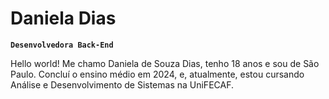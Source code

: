#  Daniela Dias

**`Desenvolvedora Back-End`**

Hello world! Me chamo Daniela de Souza Dias, tenho 18 anos e sou de São Paulo. Concluí o ensino médio em 2024, e, atualmente, estou cursando Análise e Desenvolvimento de Sistemas na UniFECAF.

<p align="left">
    </a>
    <a href="www.linkedin.com/in/danieladsouzadias">   
    </a> 
</p>
